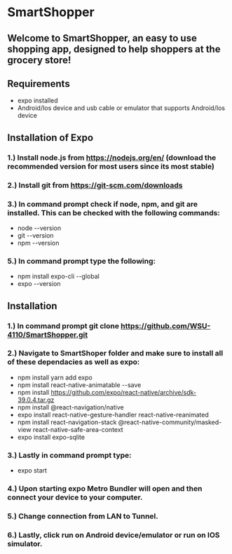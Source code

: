 # SmartShopper 

## Welcome to SmartShopper, an easy to use shopping app, designed to help shoppers at the grocery store!

## Requirements
* expo installed
* Android/Ios device and usb cable or emulator that supports Android/Ios device

## Installation of Expo
### 1.) Install node.js from https://nodejs.org/en/ (download the recommended version for most users since its most stable)
### 2.) Install git from https://git-scm.com/downloads
### 3.) In command prompt check if node, npm, and git are installed. This can be checked with the following commands:
* node --version
* git --version
* npm --version
### 5.) In command prompt type the following:
* npm install  expo-cli --global
* expo --version

## Installation
### 1.) In command prompt git clone https://github.com/WSU-4110/SmartShopper.git
### 2.) Navigate to SmartShoper folder and make sure to install all of these dependacies as well as expo:
* npm install yarn add expo
* npm install react-native-animatable --save
* npm install https://github.com/expo/react-native/archive/sdk-39.0.4.tar.gz
* npm install @react-navigation/native
* expo install react-native-gesture-handler react-native-reanimated
* npm install react-navigation-stack @react-native-community/masked-view react-native-safe-area-context
* expo install expo-sqlite
### 3.) Lastly in command prompt type:
* expo start
### 4.) Upon starting expo Metro Bundler will open and then connect your device to your computer.
### 5.) Change connection from LAN to Tunnel.
### 6.) Lastly, click run on Android device/emulator or run on IOS simulator.
